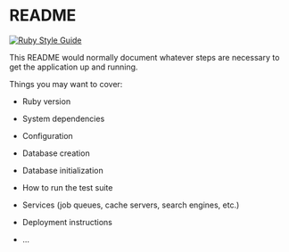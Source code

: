 # README

[![Ruby Style Guide](https://img.shields.io/badge/code_style-rubocop-brightgreen.svg)](https://github.com/rubocop-hq/rubocop)

This README would normally document whatever steps are necessary to get the
application up and running.

Things you may want to cover:

* Ruby version

* System dependencies

* Configuration

* Database creation

* Database initialization

* How to run the test suite

* Services (job queues, cache servers, search engines, etc.)

* Deployment instructions

* ...
